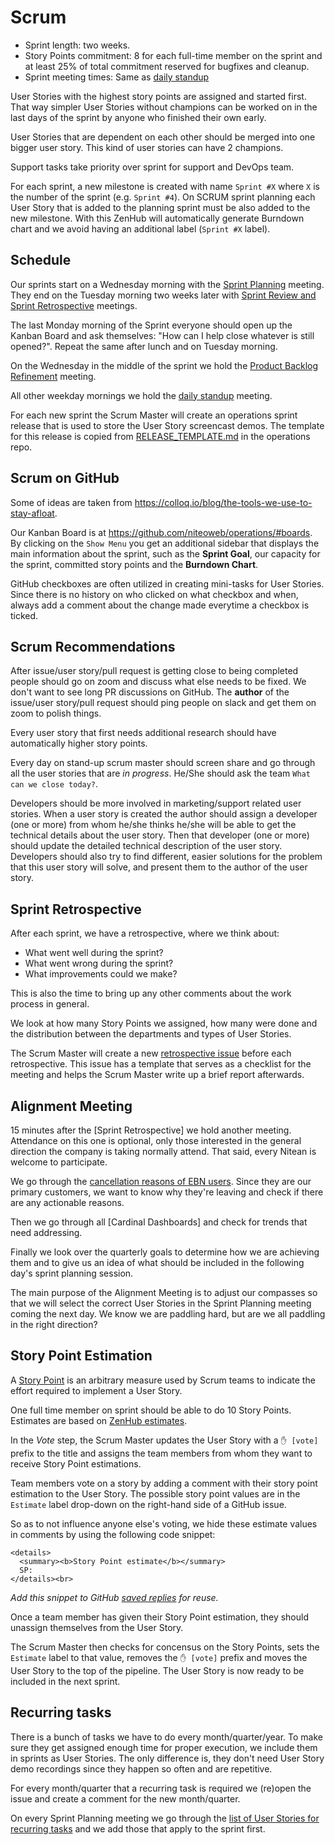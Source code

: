 # Scrum

 * Sprint length: two weeks.
 * Story Points commitment: 8 for each full-time member on the sprint and at least 25% of total commitment reserved for bugfixes and cleanup.
 * Sprint meeting times: Same as [daily standup](standup.md)

User Stories with the highest story points are assigned and started first. That way simpler User Stories without champions can be worked on in the last days of the sprint by anyone who finished their own early.

User Stories that are dependent on each other should be merged into one bigger user story. This kind of user stories can have 2 champions.

Support tasks take priority over sprint for support and DevOps team.

For each sprint, a new milestone is created with name `Sprint #X` where `X` is the number of the sprint (e.g. `Sprint #4`). On SCRUM sprint planning each User Story that is added to the planning sprint must be also added to the new milestone. With this ZenHub will automatically generate Burndown chart and we avoid having an additional label (`Sprint #X` label).


## Schedule

Our sprints start on a Wednesday morning with the [Sprint Planning](https://en.wikipedia.org/wiki/Scrum_(software_development)#Sprint_planning) meeting. They end on the Tuesday morning two weeks later with [Sprint Review and Sprint Retrospective](https://en.wikipedia.org/wiki/Scrum_(software_development)#Sprint_review_and_retrospective) meetings.

The last Monday morning of the Sprint everyone should open up the Kanban Board and ask themselves: "How can I help close whatever is still opened?". Repeat the same after lunch and on Tuesday morning.

On the Wednesday in the middle of the sprint we hold the <a name="product_backlog_refinement_meeting"></a>[Product Backlog Refinement](https://en.wikipedia.org/wiki/Scrum_(software_development)#Backlog_refinement) meeting.

All other weekday mornings we hold the [daily standup](standup.md) meeting.

For each new sprint the Scrum Master will create an operations sprint release that is used to store the User Story screencast demos. The template for this release is copied from [RELEASE_TEMPLATE.md](https://github.com/niteoweb/operations/raw/master/.github/RELEASE_TEMPLATE.md) in the operations repo.


## Scrum on GitHub

Some of ideas are taken from https://colloq.io/blog/the-tools-we-use-to-stay-afloat.

Our Kanban Board is at https://github.com/niteoweb/operations/#boards. By clicking on the `Show Menu` you get an additional sidebar that displays the main information about the sprint, such as the **Sprint Goal**, our capacity for the sprint, committed story points and the **Burndown Chart**.

GitHub checkboxes are often utilized in creating mini-tasks for User Stories. Since there is no history on who clicked on what checkbox and when, always add a comment about the change made everytime a checkbox is ticked.


## Scrum Recommendations

After issue/user story/pull request is getting close to being completed people should go on zoom and discuss what else needs to be fixed. We don't want to see long PR discussions on GitHub. The **author** of the issue/user story/pull request should ping people on slack and get them on zoom to polish things.

Every user story that first needs additional research should have automatically higher story points.

Every day on stand-up scrum master should screen share and go through all the user stories that are *in progress*. He/She should ask the team `What can we close today?`.

Developers should be more involved in marketing/support related user stories. When a user story is created the author should assign a developer (one or more) from whom he/she thinks he/she will be able to get the technical details about the user story. Then that developer (one or more) should update the detailed technical description of the user story. Developers should also try to find different, easier solutions for the problem that this user story will solve, and present them to the author of the user story.


## Sprint Retrospective

After each sprint, we have a retrospective, where we think about:

* What went well during the sprint?
* What went wrong during the sprint?
* What improvements could we make?

This is also the time to bring up any other comments about the work process in general.

We look at how many Story Points we assigned, how many were done and the distribution between the departments and types of User Stories.

The Scrum Master will create a new [retrospective issue](https://github.com/niteoweb/operations/issues/new?template=retrospective.md&title=Retrospective%20for%20Sprint%20#) before each retrospective. This issue has a template that serves as a checklist for the meeting and helps the Scrum Master write up a brief report afterwards.


## Alignment Meeting

15 minutes after the [Sprint Retrospective] we hold another meeting. Attendance on this one is optional, only those interested in the general direction the company is taking normally attend. That said, every Nitean is welcome to participate.

We go through the [cancellation reasons of EBN users](https://github.com/niteoweb/support/blob/master/EBN/cancellation-analysis.md). Since they are our primary customers, we want to know why they're leaving and check if there are any actionable reasons.

Then we go through all [Cardinal Dashboards] and check for trends that need addressing.

Finally we look over the quarterly goals to determine how we are achieving them and to give us an idea of what should be included in the following day's sprint planning session.

The main purpose of the Alignment Meeting is to adjust our compasses so that we will select the correct User Stories in the Sprint Planning meeting coming the next day. We
know we are paddling hard, but are we all paddling in the right direction?


## Story Point Estimation

A [Story Point](https://agilefaq.wordpress.com/2007/11/13/what-is-a-story-point/) is an arbitrary measure used by Scrum teams to indicate the effort required to implement a User Story.

One full time member on sprint should be able to do 10 Story Points. Estimates are based on [ZenHub estimates](https://www.zenhub.com/blog/software-estimates/).

In the *Vote* step, the Scrum Master updates the User Story with a `✋ [vote]` prefix to the title and assigns the team members from whom they want to receive Story Point estimations.

Team members vote on a story by adding a comment with their story point estimation to the User Story. The possible story point values are in the `Estimate` label drop-down on the right-hand side of a GitHub issue.

So as to not influence anyone else's voting, we hide these estimate values in comments by using the following code snippet:

```
<details>
  <summary><b>Story Point estimate</b></summary>
  SP:
</details><br>
```

*Add this snippet to GitHub [saved replies](https://github.com/settings/replies) for reuse.*

Once a team member has given their Story Point estimation, they should unassign themselves from the User Story.

The Scrum Master then checks for concensus on the Story Points, sets the `Estimate` label to that value, removes the `✋ [vote]` prefix and moves the User Story to the top of the pipeline. The User Story is now ready to be included in the next sprint.


## Recurring tasks

There is a bunch of tasks we have to do every month/quarter/year. To make sure they get assigned enough time for proper execution, we include them in sprints as User Stories. The only difference is, they don't need User Story demo recordings since they happen so often and are repetitive.

For every month/quarter that a recurring task is required we (re)open the issue and create a comment for the new month/quarter.

On every Sprint Planning meeting we go through the [list of User Stories for recurring tasks](https://github.com/niteoweb/operations/issues?utf8=%E2%9C%93&q=+label%3ARecurring+) and we add those that apply to the sprint first.
